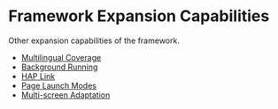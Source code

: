 <!-- 源地址: https://iot.mi.com/vela/quickapp/en/guide/framework/other/ -->

# Framework Expansion Capabilities

Other expansion capabilities of the framework.

  * [Multilingual Coverage](</vela/quickapp/en/guide/framework/other/i18n.html>)
  * [Background Running](</vela/quickapp/en/guide/framework/other/background-running.html>)
  * [HAP Link](</vela/quickapp/en/guide/framework/other/hap-schema.html>)
  * [Page Launch Modes](</vela/quickapp/en/guide/framework/other/launch-mode.html>)
  * [Multi-screen Adaptation](</vela/quickapp/en/guide/multi-screens/>)


